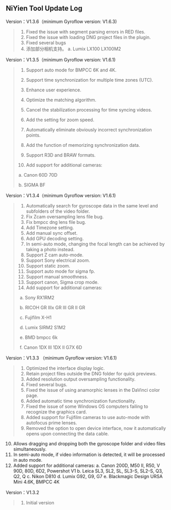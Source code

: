 ## NiYien Tool Update Log
Version：V1.3.6（minimum Gyroflow version: V1.6.3)
>1. Fixed the issue with segment parsing errors in RED files.
>2. Fixed the issue with loading DNG project files in the plugin.
>3. Fixed several bugs
>4. 添加部分相机支持。
>   	a. Lumix LX100 LX100M2

Version：V1.3.5（minimum Gyroflow version: V1.6.1)

>1. Support auto mode for BMPCC 6K and 4K.
>
>2. Support time synchronization for multiple time zones (UTC).
>
>3. Enhance user experience.
>4. Optimize the matching algorithm.
>
>5. Cancel the stabilization processing for time syncing videos.
>6. Add the setting for zoom speed.
>7. Automatically eliminate obviously incorrect synchronization points.
>8. Add the function of memorizing  synchronization data.
>9. Support R3D and BRAW formats.
>10. Add support for additional cameras:
>
> a. Canon 60D 70D
>
> b. SIGMA BF

Version：V1.3.4（minimum Gyroflow version: V1.6.1)
>1. Automatically search for gyroscope data in the same level and subfolders of the video folder.
>2. Fix Zcam oversampling lens file bug.
>3. Fix bmpcc dng lens file bug.
>4. Add Timezone setting.
>5. Add manual sync offset.
>6. Add GPU decoding setting.
>7. In semi-auto mode, changing the focal length can be achieved by taking a photo instead.
>8. Support Z cam auto-mode.
>9. Support Sony electrical zoom.
>10. Support static zoom.
>11. Support auto mode for sigma fp.
>12. Support manual smoothness.
>13. Support canon, Sigma crop mode.
>14. Add support for additional cameras:
>
>​	a. Sony RX1RM2
>
>​	b. RICOH GR IIIx GR III GR II GR
>
>​	c. Fujifilm X-H1
>
>​	d. Lumix SIRM2 S1M2
>
>​	e. BMD bmpcc 6k
>
>​	f. Canon 1DX III 1DX II G7X 6D

Version：V1.3.3 （minimum Gyroflow version: V1.6.1)

>1. Optimized the interface display logic.
>2. Retain project files outside the DNG folder for quick previews.
>3. Added resolution output oversampling functionality.
>4. Fixed several bugs.
>5. Fixed the issue of using anamorphic lenses in the DaVinci color page.
>6. Added automatic time synchronization functionality.
>7. Fixed the issue of some Windows OS computers failing to recognize the graphics card.
>8. Added support for Fujifilm cameras to use auto-mode with autofocus prime lenses.
>9. Removed the option to open device interface, now it automatically opens upon connecting the data cable.
  10. Allows dragging and dropping both the gyroscope folder and video files simultaneously.
  11. In semi-auto mode, if video information is detected, it will be processed in auto mode.
  12. Added support for additional cameras:
         a. Canon 200D, M50 II, R50, V 90D, 80D, 6D2, Powershot V1
         b. Leica SL3, SL2, SL, SL3-S, SL2-S, Q3, Q2, Q
         c. Nikon D810
         d. Lumix G92, G9, G7
         e. Blackmagic Design URSA Mini 4.6K, BMPCC 4K


Version：V1.3.2
>1. Initial version

